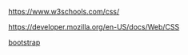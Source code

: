 

https://www.w3schools.com/css/

https://developer.mozilla.org/en-US/docs/Web/CSS

[bootstrap](https://getbootstrap.com/)
